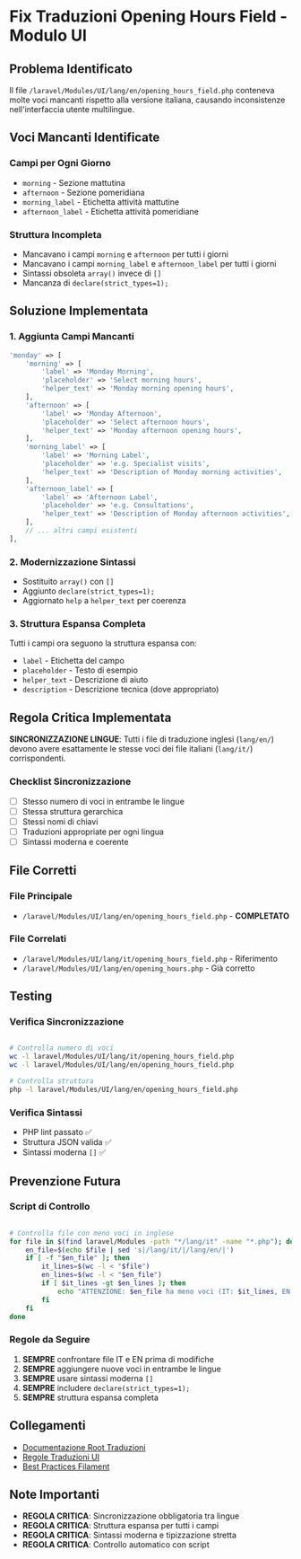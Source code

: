 # Fix Traduzioni Opening Hours Field - Modulo UI

## Problema Identificato

Il file `/laravel/Modules/UI/lang/en/opening_hours_field.php` conteneva molte voci mancanti rispetto alla versione italiana, causando inconsistenze nell'interfaccia utente multilingue.

## Voci Mancanti Identificate

### Campi per Ogni Giorno
- `morning` - Sezione mattutina
- `afternoon` - Sezione pomeridiana  
- `morning_label` - Etichetta attività mattutine
- `afternoon_label` - Etichetta attività pomeridiane

### Struttura Incompleta
- Mancavano i campi `morning` e `afternoon` per tutti i giorni
- Mancavano i campi `morning_label` e `afternoon_label` per tutti i giorni
- Sintassi obsoleta `array()` invece di `[]`
- Mancanza di `declare(strict_types=1);`

## Soluzione Implementata

### 1. Aggiunta Campi Mancanti
```php
'monday' => [
    'morning' => [
        'label' => 'Monday Morning',
        'placeholder' => 'Select morning hours',
        'helper_text' => 'Monday morning opening hours',
    ],
    'afternoon' => [
        'label' => 'Monday Afternoon',
        'placeholder' => 'Select afternoon hours',
        'helper_text' => 'Monday afternoon opening hours',
    ],
    'morning_label' => [
        'label' => 'Morning Label',
        'placeholder' => 'e.g. Specialist visits',
        'helper_text' => 'Description of Monday morning activities',
    ],
    'afternoon_label' => [
        'label' => 'Afternoon Label',
        'placeholder' => 'e.g. Consultations',
        'helper_text' => 'Description of Monday afternoon activities',
    ],
    // ... altri campi esistenti
],
```

### 2. Modernizzazione Sintassi
- Sostituito `array()` con `[]`
- Aggiunto `declare(strict_types=1);`
- Aggiornato `help` a `helper_text` per coerenza

### 3. Struttura Espansa Completa
Tutti i campi ora seguono la struttura espansa con:
- `label` - Etichetta del campo
- `placeholder` - Testo di esempio
- `helper_text` - Descrizione di aiuto
- `description` - Descrizione tecnica (dove appropriato)

## Regola Critica Implementata

**SINCRONIZZAZIONE LINGUE**: Tutti i file di traduzione inglesi (`lang/en/`) devono avere esattamente le stesse voci dei file italiani (`lang/it/`) corrispondenti.

### Checklist Sincronizzazione
- [ ] Stesso numero di voci in entrambe le lingue
- [ ] Stessa struttura gerarchica
- [ ] Stessi nomi di chiavi
- [ ] Traduzioni appropriate per ogni lingua
- [ ] Sintassi moderna e coerente

## File Corretti

### File Principale
- `/laravel/Modules/UI/lang/en/opening_hours_field.php` - **COMPLETATO**

### File Correlati
- `/laravel/Modules/UI/lang/it/opening_hours_field.php` - Riferimento
- `/laravel/Modules/UI/lang/en/opening_hours.php` - Già corretto

## Testing

### Verifica Sincronizzazione
```bash

# Controlla numero di voci
wc -l laravel/Modules/UI/lang/it/opening_hours_field.php
wc -l laravel/Modules/UI/lang/en/opening_hours_field.php

# Controlla struttura
php -l laravel/Modules/UI/lang/en/opening_hours_field.php
```

### Verifica Sintassi
- PHP lint passato ✅
- Struttura JSON valida ✅
- Sintassi moderna `[]` ✅

## Prevenzione Futura

### Script di Controllo
```bash

# Controlla file con meno voci in inglese
for file in $(find laravel/Modules -path "*/lang/it" -name "*.php"); do
    en_file=$(echo $file | sed 's|/lang/it/|/lang/en/|')
    if [ -f "$en_file" ]; then
        it_lines=$(wc -l < "$file")
        en_lines=$(wc -l < "$en_file")
        if [ $it_lines -gt $en_lines ]; then
            echo "ATTENZIONE: $en_file ha meno voci (IT: $it_lines, EN: $en_lines)"
        fi
    fi
done
```

### Regole da Seguire
1. **SEMPRE** confrontare file IT e EN prima di modifiche
2. **SEMPRE** aggiungere nuove voci in entrambe le lingue
3. **SEMPRE** usare sintassi moderna `[]`
4. **SEMPRE** includere `declare(strict_types=1);`
5. **SEMPRE** struttura espansa completa

## Collegamenti

- [Documentazione Root Traduzioni](../../../../docs/translation_standards_links.md)
- [Regole Traduzioni UI](translation_rules.md)
- [Best Practices Filament](filament_best_practices.md)

## Note Importanti

- **REGOLA CRITICA**: Sincronizzazione obbligatoria tra lingue
- **REGOLA CRITICA**: Struttura espansa per tutti i campi
- **REGOLA CRITICA**: Sintassi moderna e tipizzazione stretta
- **REGOLA CRITICA**: Controllo automatico con script


